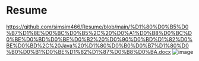 # Resume
https://github.com/simsim466/Resume/blob/main/%D1%80%D0%B5%D0%B7%D1%8E%D0%BC%D0%B5%2C%20%D0%A1%D0%B8%D0%BC%D0%BE%D0%BD%D0%BE%D0%B2%20%D0%90%D0%BD%D1%82%D0%BE%D0%BD%2C%20Java%20%D1%80%D0%B0%D0%B7%D1%80%D0%B0%D0%B1%D0%BE%D1%82%D1%87%D0%B8%D0%BA.docx
![image](https://user-images.githubusercontent.com/70071791/119813850-7210d180-bef2-11eb-8bdc-073e21005dd4.png)
